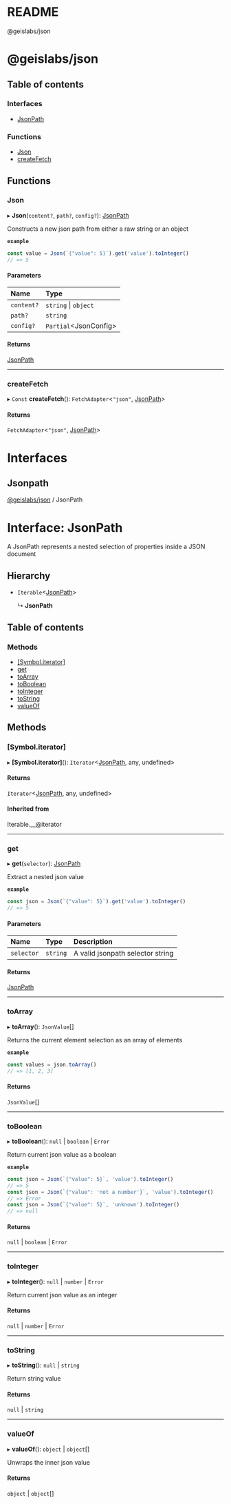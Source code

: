 # README

@geislabs/json

# @geislabs/json

## Table of contents

### Interfaces

- [JsonPath](#jsonpath)

### Functions

- [Json](#json)
- [createFetch](#createfetch)

## Functions

### Json

▸ **Json**(`content?`, `path?`, `config?`): [JsonPath](#jsonpath)

Constructs a new json path from either a raw string
or an object

**`example`**
```typescript
const value = Json(`{"value": 5}`).get('value').toInteger()
// => 5
```

#### Parameters

| Name | Type |
| :------ | :------ |
| `content?` | `string` \| `object` |
| `path?` | `string` |
| `config?` | `Partial`<JsonConfig\> |

#### Returns

[JsonPath](#jsonpath)

___

### createFetch

▸ `Const` **createFetch**(): `FetchAdapter`<``"json"``, [JsonPath](#jsonpath)\>

#### Returns

`FetchAdapter`<``"json"``, [JsonPath](#jsonpath)\>

# Interfaces

## Jsonpath

[@geislabs/json](#readme) / JsonPath

# Interface: JsonPath

A JsonPath represents a nested selection of
properties inside a JSON document

## Hierarchy

- `Iterable`<[JsonPath](#jsonpath)\>

  ↳ **JsonPath**

## Table of contents

### Methods

- [[Symbol.iterator]](jsonpath.md#[symbol.iterator])
- [get](#get)
- [toArray](#toarray)
- [toBoolean](#toboolean)
- [toInteger](#tointeger)
- [toString](#tostring)
- [valueOf](#valueof)

## Methods

### [Symbol.iterator]

▸ **[Symbol.iterator]**(): `Iterator`<[JsonPath](#jsonpath), any, undefined\>

#### Returns

`Iterator`<[JsonPath](#jsonpath), any, undefined\>

#### Inherited from

Iterable.\_\_@iterator

___

### get

▸ **get**(`selector`): [JsonPath](#jsonpath)

Extract a nested json value

**`example`**
```typescript
const json = Json(`{"value": 5}`).get('value').toInteger()
// => 5
```

#### Parameters

| Name | Type | Description |
| :------ | :------ | :------ |
| `selector` | `string` | A valid jsonpath selector string |

#### Returns

[JsonPath](#jsonpath)

___

### toArray

▸ **toArray**(): `JsonValue`[]

Returns the current element selection as
an array of elements

**`example`**
```typescript
const values = json.toArray()
// => [1, 2, 3]
```

#### Returns

`JsonValue`[]

___

### toBoolean

▸ **toBoolean**(): ``null`` \| `boolean` \| `Error`

Return current json value as a boolean

**`example`**
```typescript
const json = Json(`{"value": 5}`, 'value').toInteger()
// => 5
const json = Json(`{"value": 'not a number'}`, 'value').toInteger()
// => Error
const json = Json(`{"value": 5}`, 'unknown').toInteger()
// => null
```

#### Returns

``null`` \| `boolean` \| `Error`

___

### toInteger

▸ **toInteger**(): ``null`` \| `number` \| `Error`

Return current json value as an integer

#### Returns

``null`` \| `number` \| `Error`

___

### toString

▸ **toString**(): ``null`` \| `string`

Return string value

#### Returns

``null`` \| `string`

___

### valueOf

▸ **valueOf**(): `object` \| `object`[]

Unwraps the inner json value

#### Returns

`object` \| `object`[]
